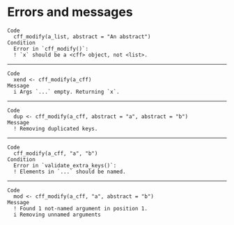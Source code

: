 # Errors and messages

    Code
      cff_modify(a_list, abstract = "An abstract")
    Condition
      Error in `cff_modify()`:
      ! `x` should be a <cff> object, not <list>.

---

    Code
      xend <- cff_modify(a_cff)
    Message
      i Args `...` empty. Returning `x`.

---

    Code
      dup <- cff_modify(a_cff, abstract = "a", abstract = "b")
    Message
      ! Removing duplicated keys.

---

    Code
      cff_modify(a_cff, "a", "b")
    Condition
      Error in `validate_extra_keys()`:
      ! Elements in `...` should be named.

---

    Code
      mod <- cff_modify(a_cff, "a", abstract = "b")
    Message
      ! Found 1 not-named argument in position 1.
      i Removing unnamed arguments

